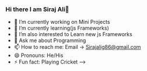 ### Hi there I am Siraj Ali👋

- 🔭 I’m currently working on Mini Projects
- 🌱 I’m currently learning(js Frameworks)
- 🌱 I’m also interested to Learn new js Frameworks
- 💬 Ask me about Programming
- 📫 How to reach me: Email -> Sirajalig86@gmail.com
- 😄 Pronouns: He/His
- ⚡ Fun fact: Playing Cricket
-->
